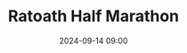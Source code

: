 ---
title: Ratoath Half Marathon
location: Ratoath, Co. Meath
date: 2024-09-14 09:00
latitude: 53.506294 
longitude: -6.465681
results:
  - place: 10
    name: Ciara Broderick Farrell
    time: 1.27.32
    category: FS
  - place: 31
    name: Aifric Gallagher
    time: 1.34.21
    category: FS
  - place: 48
    name: Lynn Devitt
    time: 1.38.01
    category: FS
  - place: 86
    name: Rebecca McLoughlin
    time: 1.42.11
    category: FS
  - place: 8
    name: Simon Monds
    time: 1.18.21
    category: M40
  - place: 223
    name: Cillian Traynor
    time: 1.29.48
    category: MS
  - place: 224
    name: Michael Ferreira
    time: 1.41.23
    category: M40
  - place: 259
    name: Bernard O'Sullivan
    time: 1.44.22
    category: MS
---